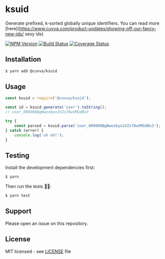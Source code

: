 # ksuid

Generate prefixed, k-sorted globally unique identifiers. You can read more [here](https://www.cuvva.com/product-updates/showing-off-our-fancy-new-ids/ sexy ids)


[![NPM Version](https://img.shields.io/npm/v/@cuvva/ksuid.svg?style=flat)](//www.npmjs.org/package/@cuvva/ksuid)
[![Build Status](https://img.shields.io/travis/cuvva/ksuid-node.svg?style=flat)](//travis-ci.org/cuvva/ksuid-node)
[![Coverage Status](https://img.shields.io/coveralls/cuvva/ksuid-node.svg?style=flat)](//coveralls.io/r/cuvva/ksuid-node)

## Installation

```bash
$ yarn add @cuvva/ksuid
```

## Usage

```js
const ksuid = require('@cuvva/ksuid');

const id = ksuid.generate('user').toString();
// user_000000BgNwexbyo1VZs78wVMGdBo3

try {
	const parsed = ksuid.parse('user_000000BgNwexbyo1VZs78wVMGdBo3');
} catch (error) {
	console.log('uh oh!');
}
```

## Testing

Install the development dependencies first:

```bash
$ yarn
```

Then run the tests 👩‍🔬:

```bash
$ yarn test
```

## Support

Please open an issue on this repository.

## License

MIT licensed - see [LICENSE](/LICENSE) file
